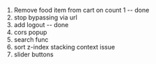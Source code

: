 1.  Remove food item from cart on count 1 -- done
2.  stop bypassing via url
3.  add logout -- done
4.  cors popup
5.  search func
6.  sort z-index stacking context issue
7.  slider buttons
